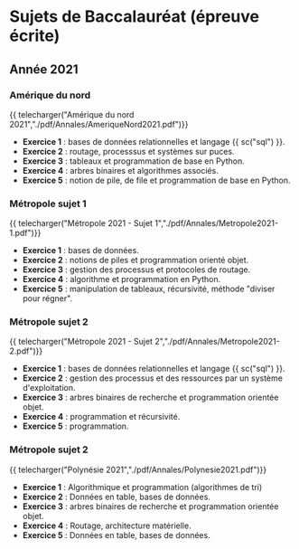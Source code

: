 # Sujets de Baccalauréat (épreuve écrite)

## Année 2021

### Amérique du nord

{{ telecharger("Amérique du nord 2021","./pdf/Annales/AmeriqueNord2021.pdf")}}

* **Exercice 1**  : bases de données relationnelles et langage {{ sc("sql") }}.
* **Exercice 2**  : routage, processsus et systèmes sur puces.
* **Exercice 3**  : tableaux et programmation de base en Python.
* **Exercice 4**  : arbres binaires et algorithmes associés.
* **Exercice 5**  : notion de pile, de file et programmation de base en Python.

### Métropole sujet 1

{{ telecharger("Métropole 2021 - Sujet 1","./pdf/Annales/Metropole2021-1.pdf")}}
 
* **Exercice 1**  : bases de données.
* **Exercice 2**  : notions de piles et programmation orienté objet.
* **Exercice 3**  : gestion des processus et protocoles de routage.
* **Exercice 4**  : algorithme et programmation en Python.
* **Exercice 5**  : manipulation de tableaux, récursivité, méthode "diviser pour régner".

### Métropole sujet 2

{{ telecharger("Métropole 2021 - Sujet 2","./pdf/Annales/Metropole2021-2.pdf")}}
 
* **Exercice 1**  : bases de données relationnelles et langage {{ sc("sql") }}.
* **Exercice 2**  : gestion des processus et des ressources par un système d'exploitation.
* **Exercice 3**  : arbres binaires de recherche et programmation orientée objet.
* **Exercice 4**  : programmation et récursivité.
* **Exercice 5**  : programmation.

### Métropole sujet 2

{{ telecharger("Polynésie 2021","./pdf/Annales/Polynesie2021.pdf")}}
 
* **Exercice 1**  : Algorithmique et programmation (algorithmes de tri)
* **Exercice 2**  : Données en table, bases de données.
* **Exercice 3**  : arbres binaires de recherche et programmation orientée objet.
* **Exercice 4**  : Routage, architecture matérielle.
* **Exercice 5**  : Données en table, bases de données.